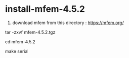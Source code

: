 # install-mfem-4.5.2

1. download mfem from this directory : https://mfem.org/

tar -zxvf mfem-4.5.2.tgz

cd mfem-4.5.2

make serial
